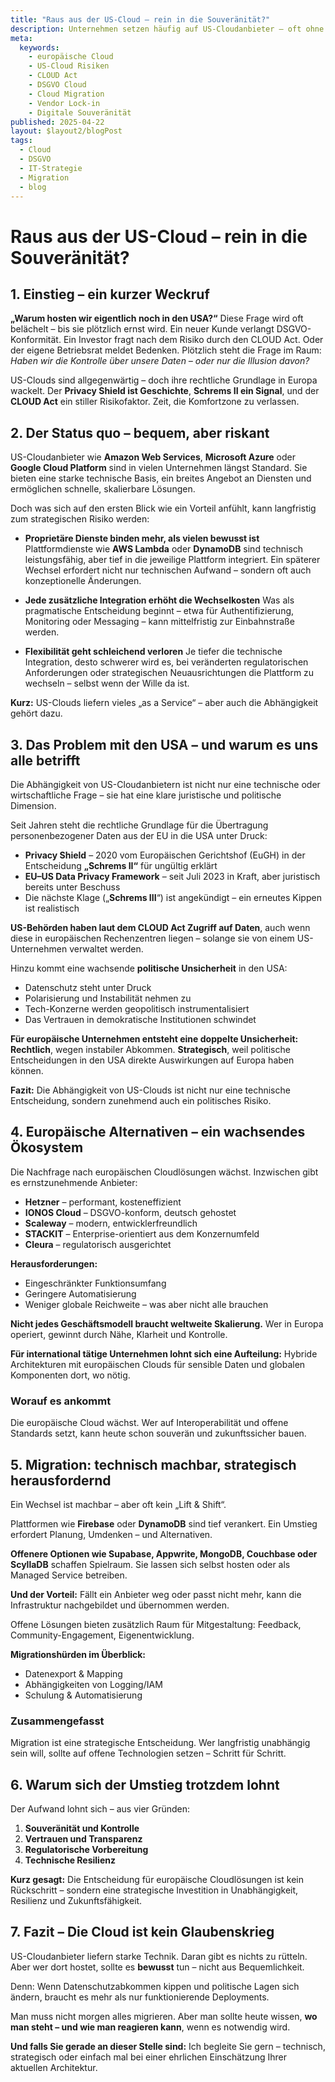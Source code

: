 ```yaml
---
title: "Raus aus der US-Cloud – rein in die Souveränität?"
description: Unternehmen setzen häufig auf US-Cloudanbieter – oft ohne klare Strategie. Dieser Artikel zeigt, warum europäische Alternativen strategisch sinnvoll sind und wie eine Migration gelingen kann.
meta:
  keywords:
    - europäische Cloud
    - US-Cloud Risiken
    - CLOUD Act
    - DSGVO Cloud
    - Cloud Migration
    - Vendor Lock-in
    - Digitale Souveränität
published: 2025-04-22
layout: $layout2/blogPost
tags:
  - Cloud
  - DSGVO
  - IT-Strategie
  - Migration
  - blog
---
```


# Raus aus der US-Cloud – rein in die Souveränität?

## 1. Einstieg – ein kurzer Weckruf

**„Warum hosten wir eigentlich noch in den USA?“**
Diese Frage wird oft belächelt – bis sie plötzlich ernst wird.
Ein neuer Kunde verlangt DSGVO-Konformität. Ein Investor fragt nach dem Risiko durch den CLOUD Act. Oder der eigene Betriebsrat meldet Bedenken. Plötzlich steht die Frage im Raum: _Haben wir die Kontrolle über unsere Daten – oder nur die Illusion davon?_

US-Clouds sind allgegenwärtig – doch ihre rechtliche Grundlage in Europa wackelt. Der **Privacy Shield ist Geschichte**, **Schrems II ein Signal**, und der **CLOUD Act** ein stiller Risikofaktor. Zeit, die Komfortzone zu verlassen.

## 2. Der Status quo – bequem, aber riskant

US-Cloudanbieter wie **Amazon Web Services**, **Microsoft Azure** oder **Google Cloud Platform** sind in vielen Unternehmen längst Standard. Sie bieten eine starke technische Basis, ein breites Angebot an Diensten und ermöglichen schnelle, skalierbare Lösungen.

Doch was sich auf den ersten Blick wie ein Vorteil anfühlt, kann langfristig zum strategischen Risiko werden:

- **Proprietäre Dienste binden mehr, als vielen bewusst ist**
  Plattformdienste wie **AWS Lambda** oder **DynamoDB** sind technisch leistungsfähig, aber tief in die jeweilige Plattform integriert. Ein späterer Wechsel erfordert nicht nur technischen Aufwand – sondern oft auch konzeptionelle Änderungen.

- **Jede zusätzliche Integration erhöht die Wechselkosten**
  Was als pragmatische Entscheidung beginnt – etwa für Authentifizierung, Monitoring oder Messaging – kann mittelfristig zur Einbahnstraße werden.

- **Flexibilität geht schleichend verloren**
  Je tiefer die technische Integration, desto schwerer wird es, bei veränderten regulatorischen Anforderungen oder strategischen Neuausrichtungen die Plattform zu wechseln – selbst wenn der Wille da ist.

**Kurz:** US-Clouds liefern vieles „as a Service“ – aber auch die Abhängigkeit gehört dazu.

## 3. Das Problem mit den USA – und warum es uns alle betrifft

Die Abhängigkeit von US-Cloudanbietern ist nicht nur eine technische oder wirtschaftliche Frage – sie hat eine klare juristische und politische Dimension.

Seit Jahren steht die rechtliche Grundlage für die Übertragung personenbezogener Daten aus der EU in die USA unter Druck:

- **Privacy Shield** – 2020 vom Europäischen Gerichtshof (EuGH) in der Entscheidung **„Schrems II“** für ungültig erklärt
- **EU–US Data Privacy Framework** – seit Juli 2023 in Kraft, aber juristisch bereits unter Beschuss
- Die nächste Klage („**Schrems III**“) ist angekündigt – ein erneutes Kippen ist realistisch

**US-Behörden haben laut dem CLOUD Act Zugriff auf Daten**, auch wenn diese in europäischen Rechenzentren liegen – solange sie von einem US-Unternehmen verwaltet werden.

Hinzu kommt eine wachsende **politische Unsicherheit** in den USA:

- Datenschutz steht unter Druck
- Polarisierung und Instabilität nehmen zu
- Tech-Konzerne werden geopolitisch instrumentalisiert
- Das Vertrauen in demokratische Institutionen schwindet

**Für europäische Unternehmen entsteht eine doppelte Unsicherheit:**
**Rechtlich**, wegen instabiler Abkommen.
**Strategisch**, weil politische Entscheidungen in den USA direkte Auswirkungen auf Europa haben können.

**Fazit:**
Die Abhängigkeit von US-Clouds ist nicht nur eine technische Entscheidung, sondern zunehmend auch ein politisches Risiko.

## 4. Europäische Alternativen – ein wachsendes Ökosystem

Die Nachfrage nach europäischen Cloudlösungen wächst. Inzwischen gibt es ernstzunehmende Anbieter:

- **Hetzner** – performant, kosteneffizient
- **IONOS Cloud** – DSGVO-konform, deutsch gehostet
- **Scaleway** – modern, entwicklerfreundlich
- **STACKIT** – Enterprise-orientiert aus dem Konzernumfeld
- **Cleura** – regulatorisch ausgerichtet

**Herausforderungen:**

- Eingeschränkter Funktionsumfang
- Geringere Automatisierung
- Weniger globale Reichweite – was aber nicht alle brauchen

**Nicht jedes Geschäftsmodell braucht weltweite Skalierung.**
Wer in Europa operiert, gewinnt durch Nähe, Klarheit und Kontrolle.

**Für international tätige Unternehmen lohnt sich eine Aufteilung:**
Hybride Architekturen mit europäischen Clouds für sensible Daten und globalen Komponenten dort, wo nötig.

### Worauf es ankommt

Die europäische Cloud wächst. Wer auf Interoperabilität und offene Standards setzt, kann heute schon souverän und zukunftssicher bauen.

## 5. Migration: technisch machbar, strategisch herausfordernd

Ein Wechsel ist machbar – aber oft kein „Lift & Shift“.

Plattformen wie **Firebase** oder **DynamoDB** sind tief verankert. Ein Umstieg erfordert Planung, Umdenken – und Alternativen.

**Offenere Optionen wie Supabase, Appwrite, MongoDB, Couchbase oder ScyllaDB** schaffen Spielraum.
Sie lassen sich selbst hosten oder als Managed Service betreiben.

**Und der Vorteil:**
Fällt ein Anbieter weg oder passt nicht mehr, kann die Infrastruktur nachgebildet und übernommen werden.

Offene Lösungen bieten zusätzlich Raum für Mitgestaltung: Feedback, Community-Engagement, Eigenentwicklung.

**Migrationshürden im Überblick:**

- Datenexport & Mapping
- Abhängigkeiten von Logging/IAM
- Schulung & Automatisierung

### Zusammengefasst

Migration ist eine strategische Entscheidung. Wer langfristig unabhängig sein will, sollte auf offene Technologien setzen – Schritt für Schritt.

## 6. Warum sich der Umstieg trotzdem lohnt

Der Aufwand lohnt sich – aus vier Gründen:

1. **Souveränität und Kontrolle**
2. **Vertrauen und Transparenz**
3. **Regulatorische Vorbereitung**
4. **Technische Resilienz**

**Kurz gesagt:**
Die Entscheidung für europäische Cloudlösungen ist kein Rückschritt – sondern eine strategische Investition in Unabhängigkeit, Resilienz und Zukunftsfähigkeit.

## 7. Fazit – Die Cloud ist kein Glaubenskrieg

US-Cloudanbieter liefern starke Technik. Daran gibt es nichts zu rütteln.
Aber wer dort hostet, sollte es **bewusst** tun – nicht aus Bequemlichkeit.

Denn: Wenn Datenschutzabkommen kippen und politische Lagen sich ändern, braucht es mehr als nur funktionierende Deployments.

Man muss nicht morgen alles migrieren.
Aber man sollte heute wissen, **wo man steht – und wie man reagieren kann**, wenn es notwendig wird.

**Und falls Sie gerade an dieser Stelle sind:**
Ich begleite Sie gern – technisch, strategisch oder einfach mal bei einer ehrlichen Einschätzung Ihrer aktuellen Architektur.
